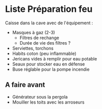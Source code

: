 # Liste Préparation feu

Caisse dans la cave avec de l'équipement :

- Masques à gaz (2-3)
    - Filtres de rechange 
    - Durée de vie des filtres ? 
- Serviettes, torchons
- Habits coton (peu inflammable) 
- Jericans vides à remplir pour eau potable
- Seaux pour stocker eau en défense
- Buse réglable pour la pompe incendie 

## A faire avant 

- Générateur sous la pergola
- Mouiller les toits avec les arroseurs 




